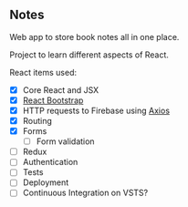 ## Notes

Web app to store book notes all in one place.

Project to learn different aspects of React.

React items used:

- [x] Core React and JSX
- [x] [React Bootstrap](https://react-bootstrap.github.io)
- [x] HTTP requests to Firebase using [Axios](https://github.com/axios/axios)
- [x] Routing
- [x] Forms
  - [ ] Form validation
- [ ] Redux
- [ ] Authentication
- [ ] Tests
- [ ] Deployment
- [ ] Continuous Integration on VSTS?